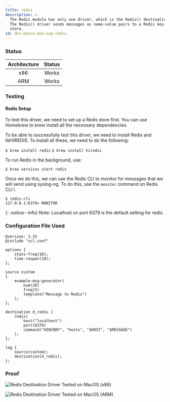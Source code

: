 ```yaml
---
title: redis
description: >-
  The Redis module has only one driver, which is the Redis() destination driver.
  The Redis() driver sends messages as name-value pairs to a Redis key-value
  store.
id: dev-macos-mod-sup-redis
---
```


### Status

| Architecture | Status |
| :----------: | :----: |
|      x86     |  Works |
|      ARM     |  Works |

### Testing

#### Redis Setup

To test this driver, we need to set up a Redis store first. You can use Homebrew to brew install all the necessary dependencies.&#x20;

To be able to successfully test this driver, we need to install Redis and libHIREDIS. To install all these, we need to do the following:&#x20;

`$ brew install redis`
`$ brew install hiredis`

To run Redis in the background, use:

`$ brew services start redis`

Once we do this, we can use the Redis CLI to monitor for messages that we will send using syslog-ng. To do this, use the `monitor` command on Redis CLI.\

`$ redis-cli`\
`127.0.0.1:6379> MONITOR`

{: .notice--info}
Note: Localhost on port 6379 is the default setting for redis.&#x20;

### Configuration File Used

```config
@version: 3.33
@include "scl.conf"

options {
    stats-freq(10);
    time-reopen(10);
};

source custom
{
    example-msg-generator(
        num(20)
        freq(5)
        template("Message to Redis")
    );
};

destination d_redis {
    redis(
        host("localhost")
        port(6379)
        command("HINCRBY", "hosts", "$HOST", "$MESSAGE")
    );
};

log {
    source(custom);
    destination(d_redis);
};
```

### Proof

![Redis Destination Driver Tested on MacOS (x86)](<{{dev_img_folder}}/module-support/Screenshot 2021-07-31 at 5.19.17 PM.png>)

![Redis Destination Driver Tested on MacOS (ARM)](<{{dev_img_folder}}/module-support/Screenshot 2021-07-31 at 5.42.33 PM.png>)
